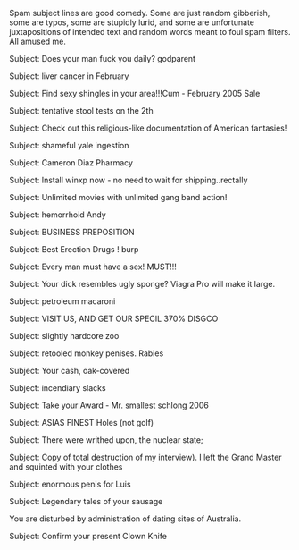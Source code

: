 	

Spam subject lines are good comedy. Some are just random gibberish, some are typos, some are stupidly lurid, and some are unfortunate juxtapositions of intended text and random words meant to foul spam filters. All amused me.

Subject: Does your man fuck you daily? godparent

Subject: liver cancer in February

Subject: Find sexy shingles in your area!!!Cum - February 2005 Sale

Subject: tentative stool tests on the 2th

Subject: Check out this religious-like documentation of American fantasies!

Subject: shameful yale ingestion

Subject: Cameron Diaz Pharmacy

Subject: Install winxp now - no need to wait for shipping..rectally

Subject: Unlimited movies with unlimited gang band action!

Subject: hemorrhoid Andy

Subject: BUSINESS PREPOSITION

Subject: Best Erection Drugs ! burp

Subject: Every man must have a sex! MUST!!!

Subject: Your dick resembles ugly sponge? Viagra Pro will make it large.

Subject: petroleum macaroni

Subject: VISIT US, AND GET OUR SPECIL 370% DISGCO

Subject: slightly hardcore zoo

Subject: retooled monkey penises. Rabies

Subject: Your cash, oak-covered

Subject: incendiary slacks

Subject: Take your Award - Mr. smallest schlong 2006

Subject: ASIAS FINEST Holes (not golf)

Subject: There were writhed upon, the nuclear state;

Subject: Copy of total destruction of my interview).  I left the Grand Master and squinted with your clothes

Subject: enormous penis for Luis

Subject: Legendary tales of your sausage

You are disturbed by administration of dating sites of Australia.

Subject: Confirm your present Clown Knife
